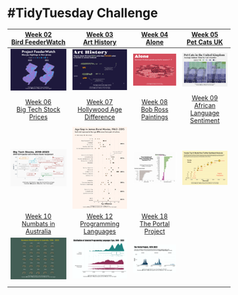 # #TidyTuesday Challenge

<!-- table header, followed by pictures link -->

|   [Week 02<br>Bird FeederWatch](https://github.com/poncest/tidytuesday/tree/main/2023/Week_02)    |       [Week 03<br>Art History](https://github.com/poncest/tidytuesday/tree/main/2023/Week_03)        |        [Week 04<br>Alone](https://github.com/poncest/tidytuesday/tree/main/2023/Week_04)        |        [Week 05<br>Pet Cats UK](https://github.com/poncest/tidytuesday/tree/main/2023/Week_05)         |
|:----------------:|:----------------:|:----------------:|:-----------------:|
|                                ![](Week_02/2023_02.png "Week 02")                                 |                                  ![](Week_03/2023_03.png "Week 03")                                  |                               ![](Week_04/2023_04.png "Week 04")                                |                                   ![](Week_05/2023_05.png "Week 05")                                   |
| [Week 06<br>Big Tech Stock Prices](https://github.com/poncest/tidytuesday/tree/main/2023/Week_06) | [Week 07<br>Hollywood Age Difference](https://github.com/poncest/tidytuesday/tree/main/2023/Week_07) | [Week 08<br>Bob Ross Paintings](https://github.com/poncest/tidytuesday/tree/main/2023/Week_08)  | [Week 09<br>African Language Sentiment](https://github.com/poncest/tidytuesday/tree/main/2023/Week_09) |
|                                ![](Week_06/2023_06.png "Week 06")                                 |                                  ![](Week_07/2023_07.png "Week 07")                                  |                               ![](Week_08/2023_08.png "Week 08")                                |                                   ![](Week_09/2023_09.png "Week 09")                                   |
| [Week 10<br>Numbats in Australia](https://github.com/poncest/tidytuesday/tree/main/2023/Week_10)  |  [Week 12<br>Programming Languages](https://github.com/poncest/tidytuesday/tree/main/2023/Week_12)   | [Week 18<br> The Portal Project](https://github.com/poncest/tidytuesday/tree/main/2023/Week_18) |                                                                                                        |
|                                ![](Week_10/2023_10.png "Week 10")                                 |                                  ![](Week_12/2023_12.png "Week 12")                                  |                             ![]()![](Week_18/2023_18.png "Week 18")                             |                                                                                                        |
|                                                                                                   |                                                                                                      |                                                                                                 |                                                                                                        |
|                                                                                                   |                                                                                                      |                                                                                                 |                                                                                                        |
